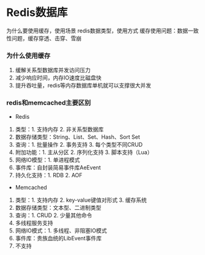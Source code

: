 # Redis数据库


为什么要使用缓存，使用场景
redis数据类型，使用方式
缓存使用问题：数据一致性问题，缓存穿透、击穿、雪崩


### 为什么使用缓存

1. 缓解关系型数据库并发访问压力
2. 减少响应时间，内存IO速度比磁盘快
3. 提升吞吐量，redis等内存数据库单机就可以支撑很大并发


### redis和memcached主要区别

* Redis

1. 类型：1. 支持内存 2. 非关系型数据库
2. 数据存储类型：String、List、Set、Hash、Sort Set
3. 查询：1. 批量操作 2. 事务支持 3. 每个类型不同CRUD
4. 附加功能：1. 主从分区 2. 序列化支持 3. 脚本支持（Lua）
5. 网络IO模型：1. 单进程模式
6. 事件库：自封装简易事件库AeEvent
7. 持久化支持：1. RDB 2. AOF

* Memcached

1. 类型：1. 支持内存 2. key-value键值对形式 3. 缓存系统
2. 数据存储类型：文本型、二进制类型
3. 查询：1. CRUD 2. 少量其他命令
4. 多线程服务支持
5. 网络IO模式：1. 多线程、非阻塞IO模式
6. 事件库：贵族血统的LibEvent事件库
7. 不支持
